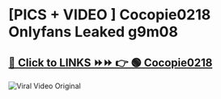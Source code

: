 
 # [PICS + VIDEO ] Cocopie0218 Onlyfans Leaked g9m08

## <h2><a href="https://clipsfans.com/Cocopie0218&ref=git">🔗 Click to LINKS ⏩⏩ 👉 🟢 Cocopie0218 </a></h2>

<a href="https://clipsfans.com/Cocopie0218&ref=git" rel="nofollow" data-target="animated-image.originalLink"><img src="https://i.ibb.co.com/xMMVF88/686577567.gif" alt="Viral Video Original" style="max-width: 100%; display: inline-block;" data-target="animated-image.originalImage"></a>

